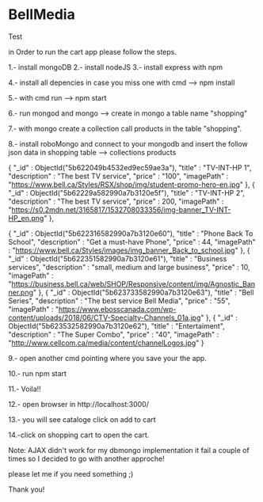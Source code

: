 # BellMedia
Test

in Order to run the cart app please follow the steps.

1.- install mongoDB
2.- install nodeJS
3.- install express with npm

4.- install all depencies in case you miss one with cmd --> npm install

5.- with cmd run --> npm start

6.- run mongod and mongo --> create in mongo a table name "shopping"

7.- with mongo create a collection call products in the table "shopping".

8.- install roboMongo and connect to your mongodb and insert the follow json data in 
shopping table --> collections products

{
    "_id" : ObjectId("5b622049b4532ed9ec59ae3a"),
    "title" : "TV-INT-HP 1",
    "description" : "The best TV service",
    "price" : "100",
    "imagePath" : "https://www.bell.ca/Styles/RSX/shop/img/student-promo-hero-en.jpg"
},
{
    "_id" : ObjectId("5b62229a582990a7b3120e5f"),
    "title" : "TV-INT-HP 2",
    "description" : "The best TV service",
    "price" : 200,
    "imagePath" : "https://s0.2mdn.net/3165817/1532708033356/img-banner_TV-INT-HP_en.png"
},

{
    "_id" : ObjectId("5b622316582990a7b3120e60"),
    "title" : "Phone Back To School",
    "description" : "Get a must-have Phone",
    "price" : 44,
    "imagePath" : "https://www.bell.ca/Styles/images/img_banner_Back_to_school.jpg"
},
{
    "_id" : ObjectId("5b622351582990a7b3120e61"),
    "title" : "Business services",
    "description" : "small, medium and large business",
    "price" : 10,
    "imagePath" : "https://business.bell.ca/web/SHOP/Responsive/content/img/Agnostic_Banner.png"
},
{
    "_id" : ObjectId("5b623733582990a7b3120e63"),
    "title" : "Bell Series",
    "description" : "The best service Bell Media",
    "price" : "55",
    "imagePath" : "https://www.ebosscanada.com/wp-content/uploads/2018/06/CTV-Specialty-Channels_01a.jpg"
},
{
    "_id" : ObjectId("5b623532582990a7b3120e62"),
    "title" : "Entertaiment",
    "description" : "The Super Combo",
    "price" : "40",
    "imagePath" : "http://www.cellcom.ca/media/content/channelLogos.jpg"
}


9.- open another cmd pointing where you save your the app.

10.- run npm start

11.- Voila!!

12.- open browser  in http://localhost:3000/

13.- you will see cataloge click on add to cart

14.-click on shopping cart to open the cart.



Note:
AJAX didn't work for my dbmongo implementation it fail a couple of times so I decided to go with another approche!

please let me if you need something ;)

Thank you!
